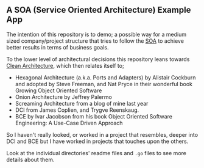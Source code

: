 ## A SOA (Service Oriented Architecture) Example App 

The intention of this repository is to demo; a possible way for a medium sized company/project structure
that tries to follow the [SOA](https://en.wikipedia.org/wiki/Service-oriented_architecture) to achieve better results in terms of business goals.

To the lower level of architectural decisions this repository leans towards [Clean Architecture](https://blog.cleancoder.com/uncle-bob/2012/08/13/the-clean-architecture.html), which then relates itself to;

- Hexagonal Architecture (a.k.a. Ports and Adapters) by Alistair Cockburn and adopted by Steve Freeman, and Nat Pryce in their wonderful book Growing Object Oriented Software
- Onion Architecture by Jeffrey Palermo
- Screaming Architecture from a blog of mine last year
- DCI from James Coplien, and Trygve Reenskaug.
- BCE by Ivar Jacobson from his book Object Oriented Software Engineering: A Use-Case Driven Approach

So I haven't really looked, or worked in a project that resembles, deeper into DCI and BCE but I have worked in projects that touches upon the others.


Look at the individual directories' readme files and `.go` files to 
see more details about them.
